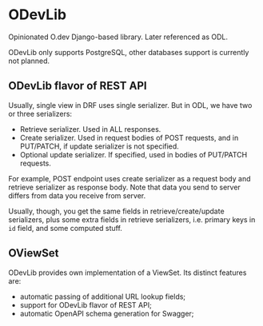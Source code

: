 # ODevLib

Opinionated O.dev Django-based library. Later referenced as ODL.

ODevLib only supports PostgreSQL, other databases support is currently not planned.

## ODevLib flavor of REST API

Usually, single view in DRF uses single serializer. But in ODL, we have two or three serializers:

- Retrieve serializer. Used in ALL responses.
- Create serializer. Used in request bodies of POST requests, and in PUT/PATCH, if update serializer is not specified.
- Optional update serializer. If specified, used in bodies of PUT/PATCH requests.

For example, POST endpoint uses create serializer as a request body and retrieve serializer as response body. Note that
data you send to server differs from data you receive from server.

Usually, though, you get the same fields in retrieve/create/update serializers, plus some extra fields in retrieve
serializers, i.e. primary keys in `id` field, and some computed stuff.

## OViewSet

ODevLib provides own implementation of a ViewSet. Its distinct features are:

- automatic passing of additional URL lookup fields;
- support for ODevLib flavor of REST API;
- automatic OpenAPI schema generation for Swagger;
